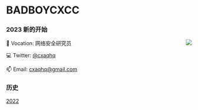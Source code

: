 # BADBOYCXCC 

### 2023 新的开始


<img align="right" src="https://github-readme-stats.vercel.app/api?username=badboycxcc&count_private=true&show_icons=true&hide=prs&theme=radical" />

📖 Vocation: 网络安全研究员

💻 Twitter: [@cxaqhq](https://twitter.com/cxaqhq)

📫 Email: cxaqhq@gmail.com


### 历史

[2022](https://github.com/badboycxcc/badboycxcc/blob/main/2022-README.md)
